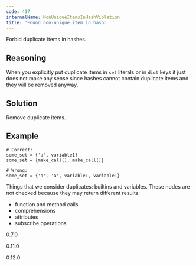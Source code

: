 ```yaml
---
code: 417
internalName: NonUniqueItemsInHashViolation
title: 'Found non-unique item in hash: _'
---
```


Forbid duplicate items in hashes.

## Reasoning
When you explicitly put duplicate items in `set` literals or in
`dict` keys it just does not make any sense since hashes cannot
contain duplicate items and they will be removed anyway.

## Solution
Remove duplicate items.

## Example

    # Correct:
    some_set = {'a', variable1}
    some_set = {make_call(), make_call()}
    
    # Wrong:
    some_set = {'a', 'a', variable1, variable1}

Things that we consider duplicates: builtins and variables. These nodes
are not checked because they may return different results:

  - function and method calls
  - comprehensions
  - attributes
  - subscribe operations

<div class="versionadded">

0.7.0

</div>

<div class="versionchanged">

0.11.0

</div>

<div class="versionchanged">

0.12.0

</div>